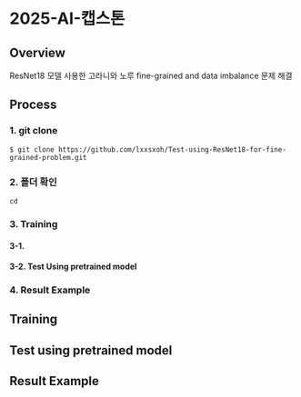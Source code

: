 # 2025-AI-캡스톤
## Overview
ResNet18 모델 사용한 고라니와 노루 fine-grained and data imbalance 문제 해결
## Process
### 1. git clone
```$ git clone https://github.com/lxxsxoh/Test-using-ResNet18-for-fine-grained-problem.git```
### 2. 폴더 확인
```cd ```
### 3. Training
#### 3-1.
#### 3-2. Test Using pretrained model

### 4. Result Example


## Training

## Test using pretrained model

## Result Example
